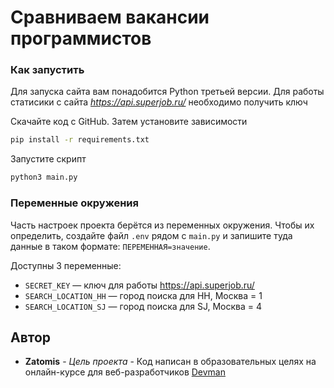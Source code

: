 # Сравниваем вакансии программистов

### Как запустить

Для запуска сайта вам понадобится Python третьей версии.
Для работы статисики с сайта *https://api.superjob.ru/*
необходимо получить ключ

Скачайте код с GitHub. Затем установите зависимости

```sh
pip install -r requirements.txt
```

Запустите скрипт

```sh
python3 main.py
```

### Переменные окружения

Часть настроек проекта берётся из переменных окружения. Чтобы их определить, создайте файл `.env` рядом с `main.py` и запишите туда данные в таком формате: `ПЕРЕМЕННАЯ=значение`.

Доступны 3 переменные:
- `SECRET_KEY` — ключ для работы https://api.superjob.ru/
- `SEARCH_LOCATION_HH` — город поиска для HH, Москва = 1
- `SEARCH_LOCATION_SJ` — город поиска для SJ, Москва = 4

## Автор

* **Zatomis** - *Цель проекта* - Код написан в образовательных целях на онлайн-курсе для веб-разработчиков [Devman](https://dvmn.org)
